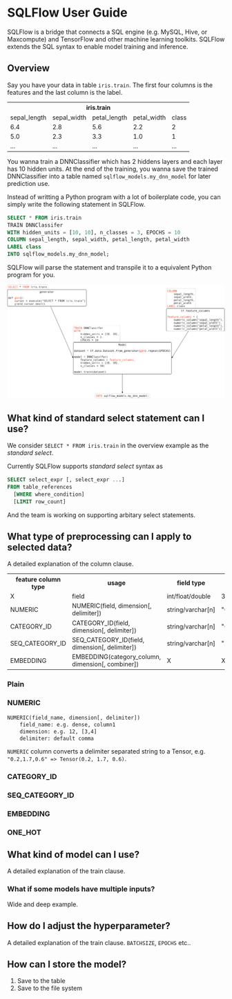 # SQLFlow User Guide

SQLFlow is a bridge that connects a SQL engine (e.g. MySQL, Hive, or Maxcompute) and TensorFlow and other machine learning toolkits.  SQLFlow extends the SQL syntax to enable model training and inference.

## Overview

Say you have your data in table `iris.train`. The first four columns is the features and the last column is the label.

<table>
  <tr>
    <th colspan="5">iris.train</th>
  </tr>
  <tr>
    <td>sepal_length</td>
    <td>sepal_width</td>
    <td>petal_length</td>
    <td>petal_width</td>
    <td>class</td>
  </tr>
  <tr>
    <td>6.4</td>
    <td>2.8</td>
    <td>5.6</td>
    <td>2.2</td>
    <td>2</td>
  </tr>
  <tr>
    <td>5.0</td>
    <td>2.3</td>
    <td>3.3</td>
    <td>1.0</td>
    <td>1</td>
  </tr>
  <tr>
    <td>...</td>
    <td>...</td>
    <td>...</td>
    <td>...</td>
    <td>...</td>
  </tr>
</table>

You wanna train a DNNClassifier which has 2 hiddens layers and each layer has 10 hidden units. At the end of the training, you wanna save the trained DNNClassifier into a table named `sqlflow_models.my_dnn_model` for later prediction use.

Instead of writting a Python program with a lot of boilerplate code, you can simply write the following statement in SQLFlow.

```SQL
SELECT * FROM iris.train
TRAIN DNNClassifer
WITH hidden_units = [10, 10], n_classes = 3, EPOCHS = 10
COLUMN sepal_length, sepal_width, petal_length, petal_width
LABEL class
INTO sqlflow_models.my_dnn_model;
```

SQLFlow will parse the statement and transpile it to a equivalent Python program for you.

![](figures/user_overview.png)

## What kind of standard select statement can I use?

We consider `SELECT * FROM iris.train` in the overview example as the *standard select*.

Currently SQLFlow supports *standard select* syntax as

```SQL
SELECT select_expr [, select_expr ...]
FROM table_references
  [WHERE where_condition]
  [LIMIT row_count]
```

And the team is working on supporting arbitary select statements.

## What type of preprocessing can I apply to selected data?

A detailed explanation of the column clause.

<table>
  <tr>
    <th>feature column type</th>
    <th>usage</th>
    <th>field type</th>
    <th>example</th>
  </tr>
  <tr>
    <td>X</td>
    <td>field</td>
    <td>int/float/double</td>
    <td>3.14</td>
  </tr>
  <tr>
    <td>NUMERIC</td>
    <td>NUMERIC(field, dimension[, delimiter])</td>
    <td>string/varchar[n]</td>
    <td>"0.2,1.7,0.6"</td>
  </tr>
  <tr>
    <td>CATEGORY_ID</td>
    <td>CATEGORY_ID(field, dimension[, delimiter])</td>
    <td>string/varchar[n]</td>
    <td>"66,67,42,68,48,69,70"</td>
  </tr>
  <tr>
    <td>SEQ_CATEGORY_ID</td>
    <td>SEQ_CATEGORY_ID(field, dimension[, delimiter])</td>
    <td>string/varchar[n]</td>
    <td>"20,48,80,81,82,0,0,0,0"</td>
  </tr>
  <tr>
    <td>EMBEDDING</td>
    <td>EMBEDDING(category_column, dimension[, combiner])</td>
    <td>X</td>
    <td>X</td>
  </tr>
</table>

### Plain



### NUMERIC

```
NUMERIC(field_name, dimension[, delimiter])
    field_name: e.g. dense, column1
    dimension: e.g. 12, [3,4]
    delimiter: default comma
```

`NUMERIC` column converts a delimiter separated string to a Tensor, e.g. `"0.2,1.7,0.6" => Tensor(0.2, 1.7, 0.6)`.

### CATEGORY_ID

### SEQ_CATEGORY_ID

### EMBEDDING

### ONE_HOT

## What kind of model can I use?

A detailed explanation of the train clause.

### What if some models have multiple inputs?

Wide and deep example.

## How do I adjust the hyperparameter?

A detailed explanation of the train clause. `BATCHSIZE`, `EPOCHS` etc..

## How can I store the model?

1. Save to the table
1. Save to the file system

